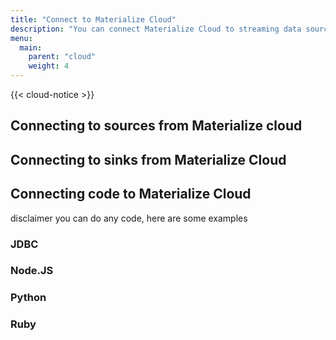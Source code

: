 ```yaml
---
title: "Connect to Materialize Cloud"
description: "You can connect Materialize Cloud to streaming data sources or call on it with your own apps."
menu:
  main:
    parent: "cloud"
    weight: 4
---
```


{{< cloud-notice >}}

## Connecting to sources from Materialize cloud

## Connecting to sinks from Materialize Cloud

## Connecting code to Materialize Cloud

disclaimer you can do any code, here are some examples

### JDBC

### Node.JS

### Python

### Ruby
